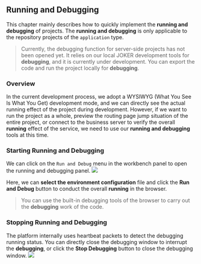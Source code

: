 ## Running and Debugging

This chapter mainly describes how to quickly implement the **running and debugging** of projects. The **running and debugging** is only applicable to the repository projects of the `application` type.

> Currently, the debugging function for server-side projects has not been opened yet. It relies on our local JOKER development tools for **debugging**, and it is currently under development. You can export the code and run the project locally for **debugging**.

### Overview

In the current development process, we adopt a WYSIWYG (What You See Is What You Get) development mode, and we can directly see the actual running effect of the project during development. However, if we want to run the project as a whole, preview the routing page jump situation of the entire project, or connect to the business server to verify the overall **running** effect of the service, we need to use our **running and debugging** tools at this time.

### Starting Running and Debugging

We can click on the `Run and Debug` menu in the workbench panel to open the running and debugging panel.
![](/workbench/debugger.png)

Here, we can **select the environment configuration** file and click the **Run and Debug** button to conduct the overall **running** in the browser.

> You can use the built-in debugging tools of the browser to carry out the **debugging** work of the code.

### Stopping Running and Debugging

The platform internally uses heartbeat packets to detect the debugging running status. You can directly close the debugging window to interrupt the **debugging**, or click the **Stop Debugging** button to close the debugging window.
![](/workbench/debugger1.png) 